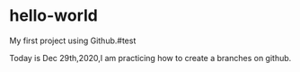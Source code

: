 # hello-world
My first project using Github.#test

Today is Dec 29th,2020,I am practicing how to create a branches on github.
